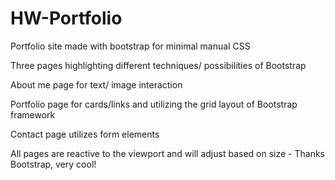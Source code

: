 # HW-Portfolio
Portfolio site made with bootstrap for minimal manual CSS

Three pages highlighting different techniques/ possibilities of Bootstrap

About me page for text/ image interaction

Portfolio page for cards/links and utilizing the grid layout of Bootstrap framework

Contact page utilizes form elements

All pages are reactive to the viewport and will adjust based on size - Thanks Bootstrap, very cool!
